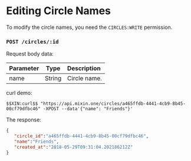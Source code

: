 # Editing Circle Names

To modify the circle names, you need the `CIRCLES:WRITE` permission.

### `POST /circles/:id`

Request body data:

| Parameter | Type | Description |
| :----- | :----: | :---- |
| name | String | Circle name. |

curl demo:

```
$$XIN:curl$$ "https://api.mixin.one/circles/a465ffdb-4441-4cb9-8b45-00cf79dfbc46" -XPOST --data'{"name": "Friends"}'
```

The response:

```json
{
   "circle_id":"a465ffdb-4441-4cb9-8b45-00cf79dfbc46",
   "name":"Friends",
   "created_at":"2018-05-29T09:31:04.202186212Z"
}
```